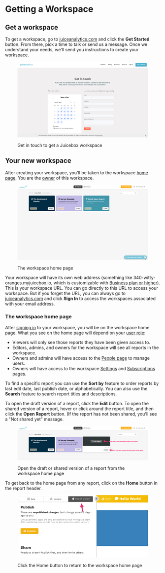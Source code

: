 # Getting a Workspace

## Get a workspace

To get a workspace, go to [juiceanalytics.com](https://www.juiceanalytics.com) and click the **Get Started** button. From there, pick a time to talk or send us a message. Once we understand your needs, we'll send you instructions to create your workspace.&#x20;

<figure><img src="../.gitbook/assets/image (182).png" alt=""><figcaption><p>Get in touch to get a Juicebox workspace</p></figcaption></figure>

## Your new workspace

After creating your workspace, you'll be taken to the workspace [home page](new-workspace.md#the-workspace-home-page). You are the [owner](../managing-users/user-management-and-roles.md#owner) of this workspace.&#x20;

<figure><img src="../.gitbook/assets/image (167).png" alt=""><figcaption><p>The workspace home page</p></figcaption></figure>

Your workspace will have its own web address (something like 340-witty-oranges.myjuicebox.io, which is customizable with [Business plan or higher](../managing-workspaces/subscription-and-billing.md)). This is your workspace URL. You can go directly to this URL to access your workspace. But if you forget the URL, you can always go to [juiceanalytics.com](https://www.juiceanalytics.com) and click **Sign In** to access the workspaces associated with your email address.&#x20;

### The workspace home page

After [signing in](../viewing-apps/signing-in.md) to your workspace, you will be on the workspace home page. What you see on the home page will depend on your [user role](../managing-users/user-management-and-roles.md):

* Viewers will only see those reports they have been given access to.&#x20;
* Editors, admins, and owners for the workspace will see all reports in the workspace. &#x20;
* Owners and admins will have access to the [People page](../managing-users/user-management-and-roles.md#managing-users) to manage users.
* Owners will have access to the workspace [Settings](../managing-workspaces/workspace-settings.md) and [Subscriptions](../managing-workspaces/subscription-and-billing.md) pages.&#x20;

To find a specific report you can use the **Sort by** feature to order reports by last edit date, last publish date, or alphabetically. You can also use the **Search** feature to search report titles and descriptions.&#x20;

To open the draft version of a report, click the **Edit** button. To open the shared version of a report, hover or click around the report title, and then click the **Open Report** button. (If the report has not been shared, you'll see a "Not shared yet" message. &#x20;

<figure><img src="../.gitbook/assets/image (213).png" alt=""><figcaption><p>Open the draft or shared version of a report from the workspace home page</p></figcaption></figure>

To get back to the home page from any report, click on the **Home** button in the report header.

<figure><img src="../.gitbook/assets/image (237).png" alt=""><figcaption><p>Click the Home button to return to the workspace home page</p></figcaption></figure>
